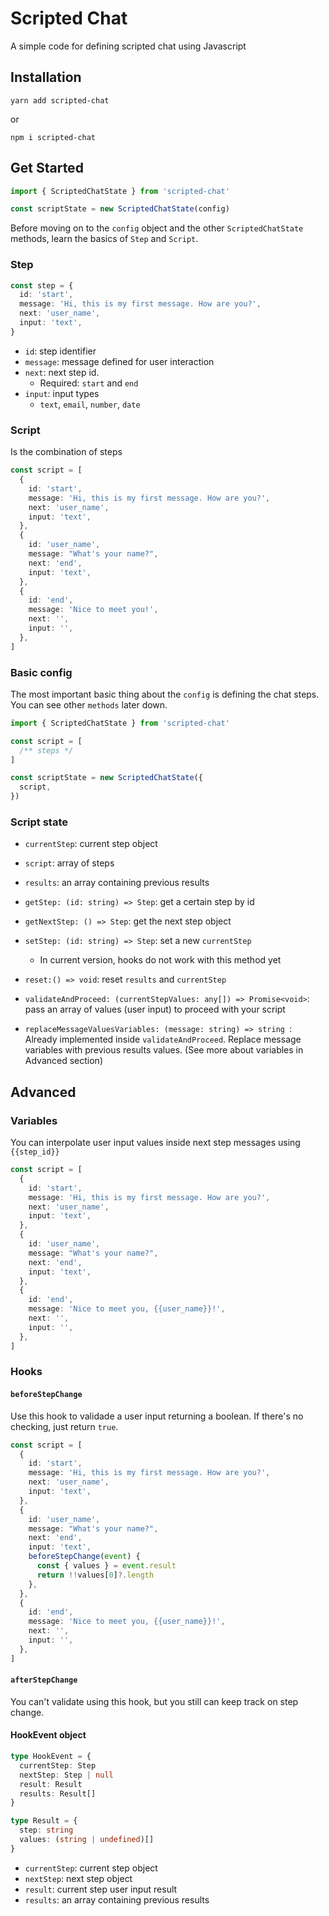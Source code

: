 # Scripted Chat

A simple code for defining scripted chat using Javascript

## Installation

```
yarn add scripted-chat
```

or

```
npm i scripted-chat
```

## Get Started

```ts
import { ScriptedChatState } from 'scripted-chat'

const scriptState = new ScriptedChatState(config)
```

Before moving on to the `config` object and the other `ScriptedChatState` methods, learn the basics of `Step` and `Script`.

### Step

```ts
const step = {
  id: 'start',
  message: 'Hi, this is my first message. How are you?',
  next: 'user_name',
  input: 'text',
}
```

- `id`: step identifier
- `message`: message defined for user interaction
- `next`: next step id.
  - Required: `start` and `end`
- `input`: input types
  - `text`, `email`, `number`, `date`

### Script

Is the combination of steps

```ts
const script = [
  {
    id: 'start',
    message: 'Hi, this is my first message. How are you?',
    next: 'user_name',
    input: 'text',
  },
  {
    id: 'user_name',
    message: "What's your name?",
    next: 'end',
    input: 'text',
  },
  {
    id: 'end',
    message: 'Nice to meet you!',
    next: '',
    input: '',
  },
]
```

### Basic config

The most important basic thing about the `config` is defining the chat steps. You can see other `methods` later down.

```ts
import { ScriptedChatState } from 'scripted-chat'

const script = [
  /** steps */
]

const scriptState = new ScriptedChatState({
  script,
})
```

### Script state

- `currentStep`: current step object
- `script`: array of steps
- `results`: an array containing previous results

- `getStep: (id: string) => Step`: get a certain step by id
- `getNextStep: () => Step`: get the next step object
- `setStep: (id: string) => Step`: set a new `currentStep`
  - In current version, hooks do not work with this method yet
- `reset:() => void`: reset `results` and `currentStep`
- `validateAndProceed: (currentStepValues: any[]) => Promise<void>`: pass an array of values (user input) to proceed with your script

- `replaceMessageValuesVariables: (message: string) => string
`: Already implemented inside `validateAndProceed`. Replace message variables with previous results values.
  (See more about variables in Advanced section)

## Advanced

### Variables

You can interpolate user input values inside next step messages using `{{step_id}}`

```ts
const script = [
  {
    id: 'start',
    message: 'Hi, this is my first message. How are you?',
    next: 'user_name',
    input: 'text',
  },
  {
    id: 'user_name',
    message: "What's your name?",
    next: 'end',
    input: 'text',
  },
  {
    id: 'end',
    message: 'Nice to meet you, {{user_name}}!',
    next: '',
    input: '',
  },
]
```

### Hooks

#### `beforeStepChange`

Use this hook to validade a user input returning a boolean.
If there's no checking, just return `true`.

```ts
const script = [
  {
    id: 'start',
    message: 'Hi, this is my first message. How are you?',
    next: 'user_name',
    input: 'text',
  },
  {
    id: 'user_name',
    message: "What's your name?",
    next: 'end',
    input: 'text',
    beforeStepChange(event) {
      const { values } = event.result
      return !!values[0]?.length
    },
  },
  {
    id: 'end',
    message: 'Nice to meet you, {{user_name}}!',
    next: '',
    input: '',
  },
]
```

#### `afterStepChange`

You can't validate using this hook, but you still can keep track on step change.

#### HookEvent object

```ts
type HookEvent = {
  currentStep: Step
  nextStep: Step | null
  result: Result
  results: Result[]
}

type Result = {
  step: string
  values: (string | undefined)[]
}
```

- `currentStep`: current step object
- `nextStep`: next step object
- `result`: current step user input result
- `results`: an array containing previous results
